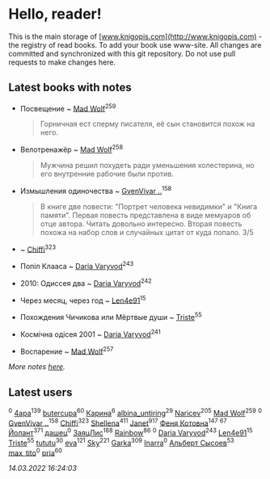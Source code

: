# Hello, reader!
This is the main storage of [www.knigopis.com](http://www.knigopis.com) - the registry of read books.
To add your book use www-site. All changes are committed and synchronized with this git repository.
Do not use pull requests to make changes here.


## Latest books with notes
* Посвещение ~ [Mad Wolf](users/947/94738840-vkontakte)<sup>259</sup>
    > Горничная ест сперму писателя, её сын становится похож на него.

* Велотренажёр ~ [Mad Wolf](users/947/94738840-vkontakte)<sup>258</sup>
    > Мужчина решил похудеть ради уменьшения холестерина, но его внутренние рабочие были против.

* Измышления одиночества ~ [GvenVivar ..](users/158/158266434925901-facebook)<sup>158</sup>
    > В книге две повести: "Портрет человека невидимки" и "Книга памяти". Первая повесть представлена в виде мемуаров об отце автора. Читать довольно интересно. Вторая повесть похожа на набор слов и случайных цитат от куда попало. 3/5

*  ~ [Chiffi](users/105/105831994080785626680-google)<sup>323</sup>

* Попіл Клааса ~ [Daria Varyvod](users/829/829893410524253-facebook)<sup>243</sup>

* 2010: Одиссея два ~ [Daria Varyvod](users/829/829893410524253-facebook)<sup>242</sup>

* Через месяц, через год ~ [Len4e91](users/254/254448176-yandex)<sup>15</sup>

* Похождения Чичикова или Мёртвые души ~ [Triste](users/517/5175580462988229760-mailru)<sup>55</sup>

* Космічна одісея 2001 ~ [Daria Varyvod](users/829/829893410524253-facebook)<sup>241</sup>

* Воспарение ~ [Mad Wolf](users/947/94738840-vkontakte)<sup>257</sup>


_More notes [here](latest_books_with_notes.md)._


## Latest users
[](users/148/1480755193-yandex)<sup>0</sup> 
[4apa](users/117/117392596378069249667-google)<sup>139</sup> 
[butercupa](users/193/193697993-vkontakte)<sup>60</sup> 
[Карина](users/113/113094351246440936608-google)<sup>6</sup> 
[albina_untiring](users/257/2579695-vkontakte)<sup>29</sup> 
[Naricev](users/107/107090515204537133928-google)<sup>205</sup> 
[Mad Wolf](users/947/94738840-vkontakte)<sup>259</sup> 
[](users/102/102431900572288706085-google)<sup>0</sup> 
[GvenVivar ..](users/158/158266434925901-facebook)<sup>158</sup> 
[Chiffi](users/105/105831994080785626680-google)<sup>323</sup> 
[Shellena](users/134/13413591548892934957-mailru)<sup>411</sup> 
[Janet](users/108/108113656204404967440-google)<sup>917</sup> 
[Феня Котовна](users/109/109746193906459706720-google)<sup>147</sup> 
[](users/153/1537586159620888-facebook)<sup>67</sup> 
[Йолант](users/104/104690883692185089260-google)<sup>371</sup> 
[дашец](users/111/111162603959936416596-google)<sup>0</sup> 
[ЗаяцЛис](users/112/112388384595246311466-google)<sup>188</sup> 
[Rainbow](users/109/109787328219839805802-google)<sup>86</sup> 
[](users/105/105552767299996122433-google)<sup>0</sup> 
[Daria Varyvod](users/829/829893410524253-facebook)<sup>243</sup> 
[Len4e91](users/254/254448176-yandex)<sup>15</sup> 
[Triste](users/517/5175580462988229760-mailru)<sup>55</sup> 
[tututu](users/135/135685382-vkontakte)<sup>30</sup> 
[eva](users/111/111656270551033014778-google)<sup>121</sup> 
[Sky](users/118/118049897850017649660-googleplus)<sup>221</sup> 
[Garka](users/115/115753719718250012620-google)<sup>309</sup> 
[Inarra](users/101/101055787251601973291-google)<sup>0</sup> 
[Альберт Сысоев](users/474/47446642-vkontakte)<sup>53</sup> 
[max_tito](users/109/10967144-vkontakte)<sup>0</sup> 
[pria](users/128/128917939-vkontakte)<sup>60</sup> 


_14.03.2022 16:24:03_
